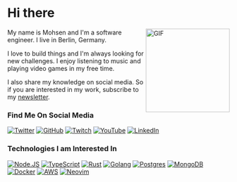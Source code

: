 # Hi there

<img align="right" alt="GIF" height="190px" src="https://octodex.github.com/images/Fintechtocat.png" />

My name is Mohsen and I'm a software engineer. I live in Berlin, Germany.

I love to build things and I'm always looking for new challenges. I enjoy listening to music and playing video games in my free time.

I also share my knowledge on social media. So if you are interested in my work, subscribe to my [newsletter](https://bostan.dev).

### Find Me On Social Media
[![Twitter](https://img.shields.io/badge/Twitter-1DA1F2?style=for-the-badge&logo=twitter&logoColor=white)](https://twitter.com/RealHomelessDev)
[![GitHub](https://img.shields.io/badge/GitHub-100000?style=for-the-badge&logo=github&logoColor=white)](https://github.com/mohsenbostan)
[![Twitch](https://img.shields.io/badge/Twitch-9146FF?style=for-the-badge&logo=twitch&logoColor=white)](https://www.twitch.tv/homelessdev)
[![YouTube](https://img.shields.io/badge/YouTube-FF0000?style=for-the-badge&logo=youtube&logoColor=white)](https://www.youtube.com/channel/UCmRdgrhxeOztHfTdXXKKvHg)
[![LinkedIn](https://img.shields.io/badge/LinkedIn-0077B5?style=for-the-badge&logo=linkedin&logoColor=white)](https://www.linkedin.com/in/mohsenbostan)

### Technologies I am Interested In

[![Node.JS](https://img.shields.io/badge/Node.js-43853D?style=for-the-badge&logo=node.js&logoColor=white)]()
[![TypeScript](https://img.shields.io/badge/TypeScript-007ACC?style=for-the-badge&logo=typescript&logoColor=white)]()
[![Rust](https://img.shields.io/badge/rust-%23000000.svg?style=for-the-badge&logo=rust&logoColor=white)]()
[![Golang](https://img.shields.io/badge/Go-00ADD8?style=for-the-badge&logo=go&logoColor=white)]()
[![Postgres](https://img.shields.io/badge/postgres-%23316192.svg?style=for-the-badge&logo=postgresql&logoColor=white)]()
[![MongoDB](https://img.shields.io/badge/MongoDB-%234ea94b.svg?style=for-the-badge&logo=mongodb&logoColor=white)]()
[![Docker](https://img.shields.io/badge/Docker-2CA5E0?style=for-the-badge&logo=docker&logoColor=white)]()
[![AWS](https://img.shields.io/badge/AWS-%23FF9900.svg?style=for-the-badge&logo=amazon-aws&logoColor=white)]()
[![Neovim](https://img.shields.io/badge/NeoVim-%2357A143.svg?&style=for-the-badge&logo=neovim&logoColor=white)]()

